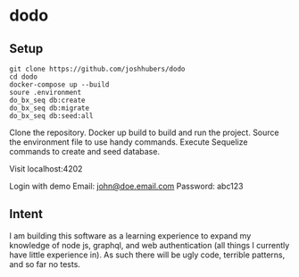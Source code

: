 # dodo

## Setup

    git clone https://github.com/joshhubers/dodo
    cd dodo
    docker-compose up --build
    soure .environment
    do_bx_seq db:create
    do_bx_seq db:migrate
    do_bx_seq db:seed:all

Clone the repository. Docker up build to build and run the project. Source the environment file to use handy commands. Execute Sequelize commands to create and seed database.

Visit
    localhost:4202

Login with demo
    Email: john@doe.email.com
    Password: abc123

## Intent

I am building this software as a learning experience to expand my knowledge of node js, graphql, and web authentication (all things I currently have little experience in). As such there will be ugly code, terrible patterns, and so far no tests.
